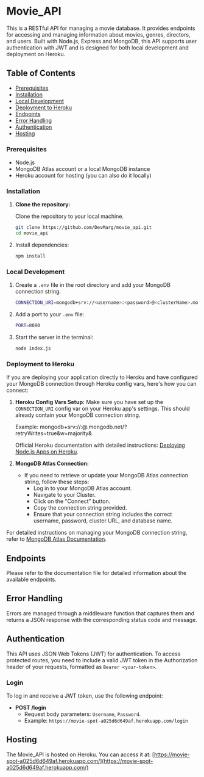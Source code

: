 # Movie_API

This is a RESTful API for managing a movie database. It provides endpoints for accessing and managing information about movies, genres, directors, and users. Built with Node.js, Express and MongoDB, this API supports user authentication with JWT and is designed for both local development and deployment on Heroku.

## Table of Contents

- [Prerequisites](#prerequisites)
- [Installation](#installation)
- [Local Development](#local-development)
- [Deployment to Heroku](#deployment-to-heroku)
- [Endpoints](#endpoints)
- [Error Handling](#error-handling)
- [Authentication](#authentication)
- [Hosting](#hosting)


### Prerequisites

- Node.js
- MongoDB Atlas account or a local MongoDB instance
- Heroku account for hosting (you can also do it locally)

### Installation

1. **Clone the repository:**

   Clone the repository to your local machine.

   ```sh
   git clone https://github.com/DevMarg/movie_api.git
   cd movie_api

2. Install dependencies:

   ```sh
   npm install
   ```
 ### Local Development

1. Create a `.env` file in the root directory and add your MongoDB connection string.

   ```sh
   CONNECTION_URI=mongodb+srv://<username>:<password>@<clusterName>.mongodb.net/<dataBaseName>?retryWrites=true&w=majority&<appName>   

2. Add a port to your `.env` file:  

    ```sh
   PORT=8080
   ```
3. Start the server in the terminal:

    ```sh
    node index.js
    ```

 ### Deployment to Heroku

If you are deploying your application directly to Heroku and have configured your MongoDB connection through Heroku config vars, here's how you can connect:

1. **Heroku Config Vars Setup:**
   Make sure you have set up the `CONNECTION_URI` config var on your Heroku app's settings. This should already contain your MongoDB connection string.

   Example: mongodb+srv://<username>:<password>@<clusterName>.mongodb.net/<dataBaseName>?retryWrites=true&w=majority&<appName>

   Official Heroku documentation with detailed instructions: [Deploying Node.js Apps on Heroku](https://devcenter.heroku.com/articles/deploying-nodejs).

2. **MongoDB Atlas Connection:**
   - If you need to retrieve or update your MongoDB Atlas connection string, follow these steps:
     - Log in to your MongoDB Atlas account.
     - Navigate to your Cluster.
     - Click on the "Connect" button.
     - Copy the connection string provided.
     - Ensure that your connection string includes the correct username, password, cluster URL, and database name.

For detailed instructions on managing your MongoDB connection string, refer to [MongoDB Atlas Documentation](https://www.mongodb.com/docs/atlas/troubleshoot-connection/#special-characters-in-connection-string-password).

## Endpoints

Please refer to the documentation file for detailed information about the available endpoints.

## Error Handling

Errors are managed through a middleware function that captures them and returns a JSON response with the corresponding status code and message.

## Authentication

This API uses JSON Web Tokens (JWT) for authentication. To access protected routes, you need to include a valid JWT token in the Authorization header of your requests, formatted as `Bearer <your-token>`.

### Login

To log in and receive a JWT token, use the following endpoint:

- **POST /login**
  - Request body parameters: `Username`, `Password`.
  - Example: `https://movie-spot-a025d6d649af.herokuapp.com/login`

## Hosting

The Movie_API is hosted on Heroku. You can access it at: [https://movie-spot-a025d6d649af.herokuapp.com/](https://movie-spot-a025d6d649af.herokuapp.com/)


